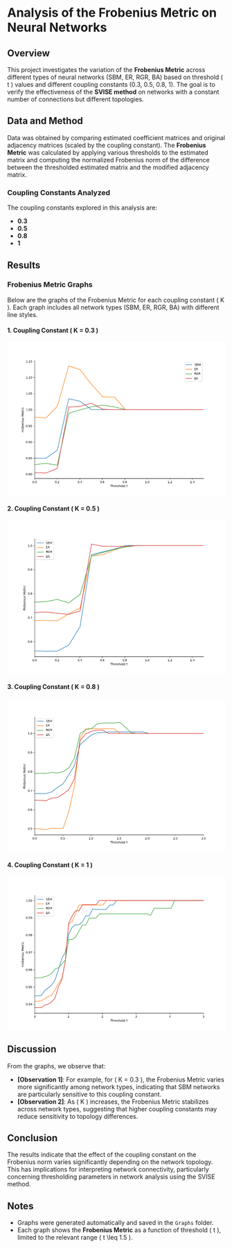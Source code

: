 # Analysis of the Frobenius Metric on Neural Networks

## Overview
This project investigates the variation of the **Frobenius Metric** across different types of neural networks (SBM, ER, RGR, BA) based on threshold \( t \) values and different coupling constants (0.3, 0.5, 0.8, 1). The goal is to verify the effectiveness of the **SVISE method** on networks with a constant number of connections but different topologies.

## Data and Method
Data was obtained by comparing estimated coefficient matrices and original adjacency matrices (scaled by the coupling constant). The **Frobenius Metric** was calculated by applying various thresholds to the estimated matrix and computing the normalized Frobenius norm of the difference between the thresholded estimated matrix and the modified adjacency matrix.

### Coupling Constants Analyzed
The coupling constants explored in this analysis are:
- **0.3**
- **0.5**
- **0.8**
- **1**

## Results

### Frobenius Metric Graphs
Below are the graphs of the Frobenius Metric for each coupling constant \( K \). Each graph includes all network types (SBM, ER, RGR, BA) with different line styles.

#### 1. Coupling Constant \( K = 0.3 \)
![K=0.3](Graphs/Frobenius_C0.3.png)

#### 2. Coupling Constant \( K = 0.5 \)
![K=0.5](Graphs/Frobenius_C0.5.png)

#### 3. Coupling Constant \( K = 0.8 \)
![K=0.8](Graphs/Frobenius_C0.8.png)

#### 4. Coupling Constant \( K = 1 \)
![K=1](Graphs/Frobenius_C1.png)

## Discussion
From the graphs, we observe that:
- **[Observation 1]**: For example, for \( K = 0.3 \), the Frobenius Metric varies more significantly among network types, indicating that SBM networks are particularly sensitive to this coupling constant.
- **[Observation 2]**: As \( K \) increases, the Frobenius Metric stabilizes across network types, suggesting that higher coupling constants may reduce sensitivity to topology differences.

## Conclusion
The results indicate that the effect of the coupling constant on the Frobenius norm varies significantly depending on the network topology. This has implications for interpreting network connectivity, particularly concerning thresholding parameters in network analysis using the SVISE method.

## Notes
- Graphs were generated automatically and saved in the `Graphs` folder.
- Each graph shows the **Frobenius Metric** as a function of threshold \( t \), limited to the relevant range \( t \leq 1.5 \).


